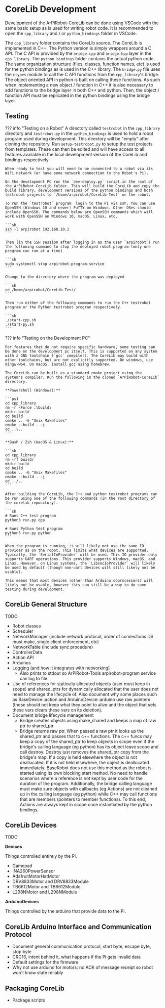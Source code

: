 # CoreLib Development

Development of the ArPiRobot-CoreLib can be done using VSCode with the same basic setup as is used for writing robot code. It is recommended to open the `cpp_library` and / or `python_bindings` folder in VSCode.

The `cpp_library` folder contains the CoreLib source. The CoreLib is implemented in C++. The Python version is simply wrappers around a C API. The C API is provided by the `bridge.cpp` and `bridge.hpp` layer in the `cpp_library`. The `python_bindings` folder contains the actual python code. The same organization structure (files, classes, function names, etc) is used for the python bindings as is used in the C++ library. The `bridge.py` file uses the `ctypes` module to call the C API functions from the `cpp_library`'s bridge. The object oriented API in python is built on calling these functions. As such when implementing a new object / function in C++ it is also necessary to add functions to the bridge layer in both C++ and python. Then, the object / function API must be replicated in the python bindings using the bridge layer.

## Testing

??? info "Testing on a Robot"
    A directory called `testrobot` in the `cpp_library` directory and `testrobot-py` in the `python_bindings` is used to hold a robot program used during development. This directory will be "empty" after cloning the repository. Run `setup-testrobot.py` to setup the test projects from templates. These can then be edited and will have access to all features available in the local development version of the CoreLib and bindings respectively.

    When ready to test you will need to be connected to a robot via its WiFi network (or have some network connection to the Robot's Pi).

    On the development PC run the `dev-deploy.py` script.in the root of the ArPiRobot-CoreLib folder. This will build the CoreLib and copy the build library, development versions of the python bindings and both testrobot projects to `/home/arpirobot/CoreLib-Test` on the robot.

    To run the `testrobot` program  login to the Pi via ssh. You can use OpenSSH (Windows 10 and newer) PuTTY on Windows. Other OSes should include OpenSSH. The commands below are OpenSSH commands which will work with OpenSSH on Windows 10, macOS, Linux, etc.

    ```sh
    ssh -l arpirobot 192.168.10.1
    ```

    Then (in the SSH session after logging in as the user `arpirobot`) run the following command to stop the deployed robot program (only one program can run at a time)

    ```sh
    sudo systemctl stop arpirobot-program.service
    ```

    Change to the directory where the program was deployed

    ```sh
    cd /home/arpirobot/CoreLib-Test/
    ```

    Then run either of the following commands to run the C++ testrobot program or the Python testrobot program respectively.

    ```sh
    ./start-cpp.sh
    ./start-py.sh
    ```

??? info "Testing on the Development PC"

    For features that do not require specific hardware, some testing can be done on the development pc itself. This is supported on any system with a GNU toolchain (`gcc` compiler). The CoreLib may build with other toolchains, but are not explicitly supported. On windows, use mingw-w64. On macOS, install gcc using homebrew.

    The CoreLib can be built as a standard cmake project using the system's compiler. Run the following in the cloned `ArPiRobot-CoreLib` directory.

    **Powershell (Windows):**

    ```ps1
    cd cpp_library
    rm -r -Force .\build\
    mkdir build
    cd build
    cmake .. -G "Unix Makefiles"
    cmake --build . -j
    cd ..\..
    ```

    **Bash / Zsh (macOS & Linux):**

    ```sh
    cd cpp_library
    rm -rf build/
    mkdir build
    cd build
    cmake .. -G "Unix Makefiles"
    cmake --build . -j
    cd ../..
    ```

    After building the CoreLib, the C++ and python testrobot programs can be run using one of the following commands (in the root directory of the corelib repository).

    ```sh
    # Runs C++ test program
    python3 run.py cpp

    # Runs Python test program
    python3 run.py python
    ```

    When the program is running, it will likely not use the same IO provider as on the robot. This limits what devices are supported. Typically, the `SerialIoProvider` will be used. This IO provider only supports UART operations. This provider supports Windows, macOS, and Linux. However, on Linux systems, the `LibsocIoProvider` will likely be used by default (though non-uart devices will still likely not be usable).

    This means that most devices (other than Arduino coprocessors) will likely not be usable, however this can still be a way to do some testing during development.



## CoreLib General Structure

TODO

- Robot classes
- Scheduler
- NetworkManager (include network protocol, order of connections DS must make, single client enforcement, etc)
- NetworkTable (include sync procedure)
- ControllerData
- Action API
- Arduinos
- Logging (and how it integrates with networking)
    - Also prints to stdout so ArPiRobot-Tools arpirobot-program service can log to file
- Use of references for statically allocated objects (user must keep in scope) and shared_ptrs for dynamically allocated that the user does not need to manage the lifecycle of. Also document why some places such as BaseDevice::action and ArduinoDevice::arduino use raw pointers (these should not keep what they point to alive and the object that sets these vars clears these vars on its deletion).
- Document bridge lifecycle management
    - Bridge creates objects using make_shared and keeps a map of raw ptr to shared_ptr
    - Bridge returns raw ptr. When passed a raw ptr it looks up the shared_ptr and passes that to c++ functions. The c++ funcs may keep a copy of the shared_ptr to keep objects in scope even if the bridge's calling language (eg python) has its object leave scope and call destroy. Destroy just removes the shared_ptr copy from the bridge's map. If a copy is held elsewhere the object is not deallocated. If it is not held elsewhere, the object is deallocated immediately. BaseRobot does not use this method as the robot is started using its own blocking start method. No need to handle scenarios where a reference is not kept by user code for the duration of the program. Additionally, the bridge calling language must make sure objects with callbacks (eg Actions) are not cleaned up in the calling language (eg python) while C++ may call functions that are members (pointers to member functions). To this end, Actions are always kept in scope once instantiated by the python bindings.

## CoreLib Devices

TODO

**Devices**

Things controlled entirely by the Pi.

- Gamepad
- INA260PowerSensor
- AdafruitMotorHatMotor
- DRV8833Motor and DRV8833Module
- TB6612Motor and TB6612Module
- L298NMotor and L298NModule

**ArduinoDevices**

Things controlled by the arduino that provide data to the Pi.

## CoreLib Arduino Interface and Communication Protocol
- Document general communication protocol, start byte, escape byte, stop byte
- CRC16, intent behind it, what happens if the Pi gets invalid data
- Default settings for the firmware
- Why not use arduino for motors: no ACK of message receipt so robot won't know state reliably

## Packaging CoreLib
- Package scripts


